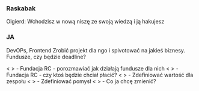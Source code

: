 ### Raskabak

Olgierd: Wchodzisz w nową niszę ze swoją wiedzą i ją hakujesz

### JA

DevOPs, Frontend
Zrobić projekt dla ngo i spivotować na jakieś biznesy.
Fundusze, czy będzie deadline?

< > - Fundacja RC - porozmawiać jak działają fundusze dla nich
< > - Fundacja RC - czy ktoś będzie chciał płacić?
< > - Zdefiniować wartość dla zespołu
< > - Zdefiniować pomysł
< > - Co ja chcę zmienić?